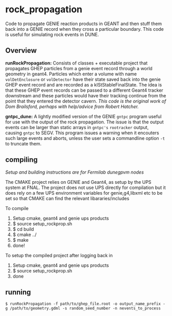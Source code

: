 # rock_propagation

Code to propagate GENIE reaction products in GEANT and then stuff them back into a GENIE record when they cross a particular boundary. This code is useful for simulating rock events in DUNE. 

## Overview

**runRockPropagation:** Consists of classes + executable project that propagates GHEP particles from a genie event record through a world geometry in geant4.  Particles which enter a volume with name `volDetEnclosure`  or `volDetector` have their state saved back into the genie GHEP event record and are recorded as a kIStStableFinalState.  The idea is that these GHEP event records can be passed to a different Geant4 tracker downstream and these particles would have their tracking continue from the point that they entered the detector cavern. *This code is the original work of Dom Brailsford, perhaps with help/advice from Robert Hatcher.*

**gntpc_dune:** A lightly modified version of the GENIE `gntpc` program useful for use with the output of the rock propagation. The issue is that the output events can be larger than static arrays in `gntpc's` `rootracker` output, causing `gntpc` to SEGV. This program issues a warning when it encouters such large events and aborts, unless the user sets a commandline option `-t` to truncate them.

## compiling

*Setup and building instructions are for Fermilab dunegpvm nodes*

The CMAKE project relies on GENIE and Geant4, as setup by the UPS system at FNAL.  The project does not use UPS directly for compilation but it does rely on a few UPS environment variables for genie,g4,libxml etc to be set so that CMAKE can find the relevant libararies/includes

To compile
1) Setup cmake, geant4 and genie ups products
2) $ source setup_rockprop.sh 
3) $ cd build
4) $ cmake ../
5) $ make
6) done!

To setup the compiled project after logging back in
1) Setup cmake, geant4 and genie ups products
2) $ source setup_rockprop.sh
3) done

## running

    $ runRockPropagation -f path/to/ghep_file.root -o output_name_prefix -g /path/to/geometry.gdml -s random_seed_number -n nevents_to_process


